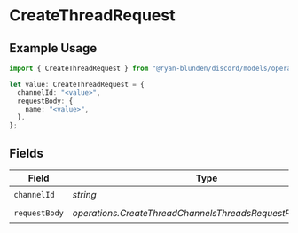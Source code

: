 # CreateThreadRequest

## Example Usage

```typescript
import { CreateThreadRequest } from "@ryan-blunden/discord/models/operations";

let value: CreateThreadRequest = {
  channelId: "<value>",
  requestBody: {
    name: "<value>",
  },
};
```

## Fields

| Field                                                      | Type                                                       | Required                                                   | Description                                                |
| ---------------------------------------------------------- | ---------------------------------------------------------- | ---------------------------------------------------------- | ---------------------------------------------------------- |
| `channelId`                                                | *string*                                                   | :heavy_check_mark:                                         | N/A                                                        |
| `requestBody`                                              | *operations.CreateThreadChannelsThreadsRequestRequestBody* | :heavy_check_mark:                                         | N/A                                                        |